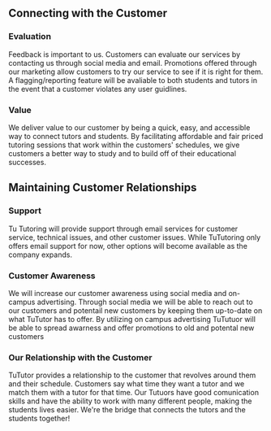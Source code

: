 ## Connecting with the Customer

### Evaluation
Feedback is important to us. Customers can evaluate our services by contacting us through social media and email. Promotions offered through our marketing allow customers to try our service to see if it is right for them. A flagging/reporting feature will be avaliable to both students and tutors in the event that a customer violates any user guidlines. 

### Value
We deliver value to our customer by being a quick, easy, and accessible way to connect tutors and students. By facilitating affordable and fair priced tutoring sessions that work within the customers' schedules, we give customers a better way to study and to build off of their educational successes.

## Maintaining Customer Relationships


### Support

Tu Tutoring will provide support through email services for customer service, 
technical issues, and other customer issues. While TuTutoring only offers
email support for now, other options will become available as the company
expands.

### Customer Awareness

We will increase our customer awareness using social media and on-campus advertising. Through social media we will be able to reach out to our customers and potentail new customers by keeping them up-to-date on what TuTutor has to offer. By utilizing on campus advertising TuTutuor will be able to spread awarness and offer promotions to old and potental new customers 

### Our Relationship with the Customer

TuTutor provides a relationship to the customer that revolves around them and their schedule. Customers say what time they want a tutor and we match them with a tutor for that time. Our Tutuors have good comunication skills and have the ability to work with many different people, making the students lives easier. We're the bridge that connects the tutors and the students together!
